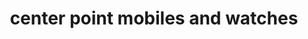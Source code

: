 ---
title: "center point mobiles and watches"
url: /pathanamthitta/center-point-mobiles-and-watches/
shop: Handy
---
